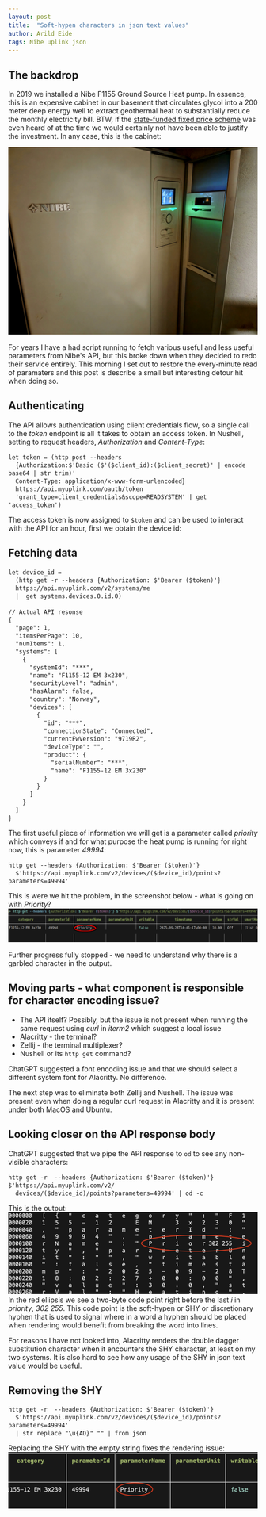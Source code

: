 ```yaml
---
layout: post
title:  "Soft-hypen characters in json text values"
author: Arild Eide
tags: Nibe uplink json
---
```



## The backdrop
In 2019 we installed a Nibe F1155 Ground Source Heat pump. In essence, this is an expensive cabinet in our basement that circulates glycol into a 200 meter deep energy well to extract geothermal heat to substantially reduce the monthly electricity bill. BTW, if the [state-funded fixed price scheme](https://www.regjeringen.no/en/aktuelt/norgespris-skal-sikre-forutsigbare-og-stabile-strompriser-for-folk/id3090849/) was even heard of at the time we would certainly not have been able to justify the investment. In any case, this is the cabinet:


![Heat_pump_photo](/images/f1155.jpg)


For years I have a had script running to fetch various useful and less useful parameters from Nibe's API, but this broke down when they decided to redo their service entirely. This morning I set out to restore the every-minute read of paramaters and this post is describe a small but interesting detour hit when doing so.


## Authenticating
The API allows authentication using client credentials flow, so a single call to the *token* endpoint is all it takes to obtain an access token. In Nushell, setting to request headers, *Authorization* and *Content-Type*:
```
let token = (http post --headers
  {Authorization:$'Basic ($'($client_id):($client_secret)' | encode base64 | str trim)'
  Content-Type: application/x-www-form-urlencoded}
  https://api.myuplink.com/oauth/token
  'grant_type=client_credentials&scope=READSYSTEM' | get 'access_token')
```

The access token is now assigned to `$token` and can be used to interact with the API for an hour, first we obtain the device id:


## Fetching data
```
let device_id =
  (http get -r --headers {Authorization: $'Bearer ($token)'}
  https://api.myuplink.com/v2/systems/me
  |  get systems.devices.0.id.0)

// Actual API resonse
{
  "page": 1,
  "itemsPerPage": 10,
  "numItems": 1,
  "systems": [
    {
      "systemId": "***",
      "name": "F1155-12 EM 3x230",
      "securityLevel": "admin",
      "hasAlarm": false,
      "country": "Norway",
      "devices": [
        {
          "id": "***",
          "connectionState": "Connected",
          "currentFwVersion": "9719R2",
          "deviceType": "",
          "product": {
            "serialNumber": "***",
            "name": "F1155-12 EM 3x230"
          }
        }
      ]
    }
  ]
}
```

The first useful piece of information we will get is a parameter called *priority* which conveys if and for what purpose the heat pump is running for right now, this is parameter *49994*:

```
http get --headers {Authorization: $'Bearer ($token)'}
  $'https://api.myuplink.com/v2/devices/($device_id)/points?parameters=49994'
```

This is were we hit the problem, in the screenshot below - what is going on with *Priority*?
![Screenshot character issue](/images/nibe_priority.png)

Further progress fully stopped - we need to understand why there is a garbled character in the output.

## Moving parts - what component is responsible for character encoding issue?

- The API itself? Possibly, but the issue is not present when running the same request using *curl* in *iterm2* which suggest a local issue
- Alacritty - the terminal?
- Zellij - the terminal multiplexer?
- Nushell or its `http get` command?

ChatGPT suggested a font encoding issue and that we should select a different system font for Alacritty. No difference.

The next step was to eliminate both Zellij and Nushell. The issue was present even when doing a regular curl request in Alacritty and it is present under both MacOS and Ubuntu.

## Looking closer on the API response body

ChatGPT suggested that we pipe the API response to `od` to see any non-visible characters:
```
http get -r  --headers {Authorization: $'Bearer ($token)'} $'https://api.myuplink.com/v2/
  devices/($device_id)/points?parameters=49994' | od -c
```
This is the output:
![Screenshot od](/images/nibe_response_od.png)
In the red ellipsis we see a two-byte code point right before the last *i* in *priority*, *302 255*. This code point is the soft-hypen or SHY or discretionary hyphen that is used to signal where in a word a hyphen should be placed when rendering would benefit from breaking the word into lines.

For reasons I have not looked into, Alacritty renders the double dagger substitution character when it encounters the SHY character, at least on my two systems. It is also hard to see how any usage of the SHY in json text value would be useful. 

## Removing the SHY
```
http get -r  --headers {Authorization: $'Bearer ($token)'}
  $'https://api.myuplink.com/v2/devices/($device_id)/points?parameters=49994'
  | str replace "\u{AD}" "" | from json
```
Replacing the SHY with the empty string fixes the rendering issue:
![Screenshot shy removed](/images/nibe_shy_removed.png)
